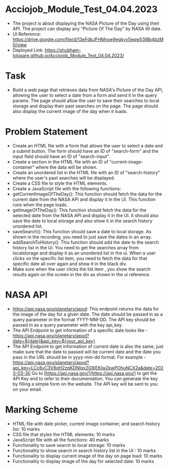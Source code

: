 # Acciojob_Module_Test_04.04.2023
- The project is about displaying the NASA Picture of the Day using their API. The project can display any "Picture Of The Day" by NASA till date.
- UI Reference: https://drive.google.com/file/d/13eFdbJFHMnoe9egkyv5eqw53jBb4bzM0/view
- Deployed Link: https://shubham-lolusare.github.io/Acciojob_Module_Test_04.04.2023/

# Task
- Build a web page that retrieves data from NASA's Picture of the Day API, allowing the user to select a date from a form and send it in the query params. The page should allow the user to save their searches to local storage and display their past searches on the page. The page should also display the current image of the day when it loads.

# Problem Statement
- Create an HTML file with a form that allows the user to select a date and a submit button. The form should have an ID of "search-form" and the input field should have an ID of "search-input".
- Create a section in the HTML file with an ID of "current-image-container" where the data will be shown.
- Create an unordered list in the HTML file with an ID of "search-history" where the user's past searches will be displayed.
- Create a CSS file to style the HTML elements.
- Create a JavaScript file with the following functions:
- getCurrentImageOfTheDay(): This function should fetch the data for the current date from the NASA API and display it in the UI. This function runs when the page loads.
- getImageOfTheDay(): This function should fetch the data for the selected date from the NASA API and display it in the UI. It should also save the date to local storage and also show it in the search history unordered list.
- saveSearch(): This function should save a date to local storage. As shown in the recording, you need to just save the dates in an array.
- addSearchToHistory(): This function should add the date to the search history list in the Ui. You need to get the searches array from localstorage and display it as an unordered list in the ui. When a user clicks on the specific list item, you need to fetch the data for that specific date all over again and show it in the black div.
- Make sure when the user clicks the list item , you show the search results again on the screen in the div as shown in the ui reference.

# NASA API
- https://api.nasa.gov/planetary/apod: This endpoint returns the data for the image of the day for a given date. The date should be passed in as a query parameter in the format YYYY-MM-DD. The API key should be passed in as a query parameter with the key api_key.
- The API Endpoint to get information of a specific date looks like - https://api.nasa.gov/planetary/apod?date=${date}&api_key=${your_api_key}
- The API Endpoint to get information of current date is also the same, just make sure that the date to passed will be current date and the date you pass in the URL should be in yyyy-mm-dd format.
  For example - https://api.nasa.gov/planetary/apod?api_key=LCc8yC3V8qH2zpKDNlqx2G9jEKIw2kwPOhuNCX2a&date=2023-03-30
  Go to [https://api.nasa.gov/](https://api.nasa.gov/) to get the API Key and to refer to their documentation. You can generate the key by filling a simple form on the website. The API key will be sent to you on your email.

# Marking Scheme
- HTML file with date picker, current image container, and search history list: 10 marks
- CSS file that styles the HTML elements: 10 marks
- JavaScript file with all the functions: 40 marks
- Functionality to save search to local storage: 10 marks
- Functionality to show search in search history list in the UI : 10 marks
- Functionality to display current image of the day on page load: 10 marks
- Functionality to display image of the day for selected date: 10 marks
